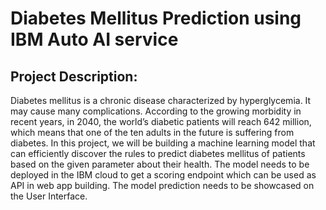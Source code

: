# Diabetes Mellitus Prediction using IBM Auto AI service

## Project Description:

Diabetes mellitus is a chronic disease characterized by hyperglycemia. It may cause many complications. According to the growing morbidity in recent years, in 2040, the world’s diabetic patients will reach 642 million, which means that one of the ten adults in the future is suffering from diabetes.
In this project, we will be building a machine learning model that can efficiently discover the rules to predict diabetes mellitus of patients based on the given parameter about their health. The model needs to be deployed in the IBM cloud to get a scoring endpoint which can be used as API in web app building. The model prediction needs to be showcased on the User Interface.
